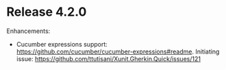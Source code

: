 # Release 4.2.0

Enhancements:

- Cucumber expressions support: https://github.com/cucumber/cucumber-expressions#readme. Initiating issue: https://github.com/ttutisani/Xunit.Gherkin.Quick/issues/121

